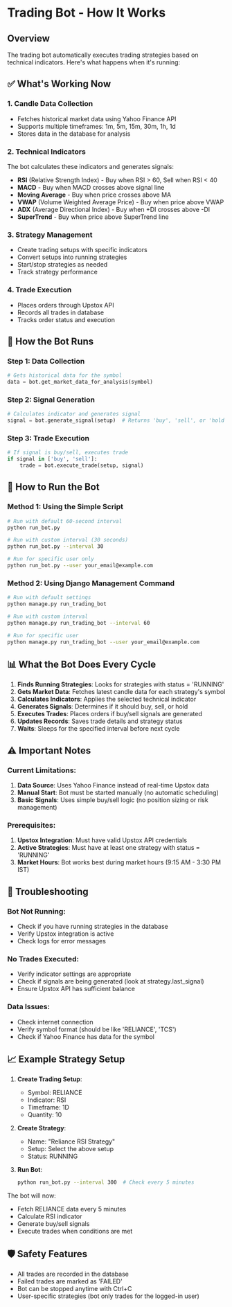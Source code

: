 # Trading Bot - How It Works

## Overview
The trading bot automatically executes trading strategies based on technical indicators. Here's what happens when it's running:

## ✅ What's Working Now

### 1. **Candle Data Collection**
- Fetches historical market data using Yahoo Finance API
- Supports multiple timeframes: 1m, 5m, 15m, 30m, 1h, 1d
- Stores data in the database for analysis

### 2. **Technical Indicators**
The bot calculates these indicators and generates signals:
- **RSI** (Relative Strength Index) - Buy when RSI > 60, Sell when RSI < 40
- **MACD** - Buy when MACD crosses above signal line
- **Moving Average** - Buy when price crosses above MA
- **VWAP** (Volume Weighted Average Price) - Buy when price above VWAP
- **ADX** (Average Directional Index) - Buy when +DI crosses above -DI
- **SuperTrend** - Buy when price above SuperTrend line

### 3. **Strategy Management**
- Create trading setups with specific indicators
- Convert setups into running strategies
- Start/stop strategies as needed
- Track strategy performance

### 4. **Trade Execution**
- Places orders through Upstox API
- Records all trades in database
- Tracks order status and execution

## 🔄 How the Bot Runs

### Step 1: Data Collection
```python
# Gets historical data for the symbol
data = bot.get_market_data_for_analysis(symbol)
```

### Step 2: Signal Generation
```python
# Calculates indicator and generates signal
signal = bot.generate_signal(setup)  # Returns 'buy', 'sell', or 'hold'
```

### Step 3: Trade Execution
```python
# If signal is buy/sell, executes trade
if signal in ['buy', 'sell']:
    trade = bot.execute_trade(setup, signal)
```

## 🚀 How to Run the Bot

### Method 1: Using the Simple Script
```bash
# Run with default 60-second interval
python run_bot.py

# Run with custom interval (30 seconds)
python run_bot.py --interval 30

# Run for specific user only
python run_bot.py --user your_email@example.com
```

### Method 2: Using Django Management Command
```bash
# Run with default settings
python manage.py run_trading_bot

# Run with custom interval
python manage.py run_trading_bot --interval 60

# Run for specific user
python manage.py run_trading_bot --user your_email@example.com
```

## 📊 What the Bot Does Every Cycle

1. **Finds Running Strategies**: Looks for strategies with status = 'RUNNING'
2. **Gets Market Data**: Fetches latest candle data for each strategy's symbol
3. **Calculates Indicators**: Applies the selected technical indicator
4. **Generates Signals**: Determines if it should buy, sell, or hold
5. **Executes Trades**: Places orders if buy/sell signals are generated
6. **Updates Records**: Saves trade details and strategy status
7. **Waits**: Sleeps for the specified interval before next cycle

## ⚠️ Important Notes

### Current Limitations:
1. **Data Source**: Uses Yahoo Finance instead of real-time Upstox data
2. **Manual Start**: Bot must be started manually (no automatic scheduling)
3. **Basic Signals**: Uses simple buy/sell logic (no position sizing or risk management)

### Prerequisites:
1. **Upstox Integration**: Must have valid Upstox API credentials
2. **Active Strategies**: Must have at least one strategy with status = 'RUNNING'
3. **Market Hours**: Bot works best during market hours (9:15 AM - 3:30 PM IST)

## 🔧 Troubleshooting

### Bot Not Running:
- Check if you have running strategies in the database
- Verify Upstox integration is active
- Check logs for error messages

### No Trades Executed:
- Verify indicator settings are appropriate
- Check if signals are being generated (look at strategy.last_signal)
- Ensure Upstox API has sufficient balance

### Data Issues:
- Check internet connection
- Verify symbol format (should be like 'RELIANCE', 'TCS')
- Check if Yahoo Finance has data for the symbol

## 📈 Example Strategy Setup

1. **Create Trading Setup**:
   - Symbol: RELIANCE
   - Indicator: RSI
   - Timeframe: 1D
   - Quantity: 10

2. **Create Strategy**:
   - Name: "Reliance RSI Strategy"
   - Setup: Select the above setup
   - Status: RUNNING

3. **Run Bot**:
   ```bash
   python run_bot.py --interval 300  # Check every 5 minutes
   ```

The bot will now:
- Fetch RELIANCE data every 5 minutes
- Calculate RSI indicator
- Generate buy/sell signals
- Execute trades when conditions are met

## 🛡️ Safety Features

- All trades are recorded in the database
- Failed trades are marked as 'FAILED'
- Bot can be stopped anytime with Ctrl+C
- User-specific strategies (bot only trades for the logged-in user) 
